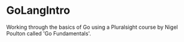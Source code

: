 # GoLangIntro
Working through the basics of Go using a Pluralsight course by Nigel Poulton called 'Go Fundamentals'.
